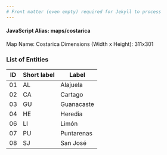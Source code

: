 ```yaml
---
# Front matter (even empty) required for Jekyll to process
---
```


#### JavaScript Alias: maps/costarica

Map Name: Costarica
Dimensions (Width x Height): 311x301





### List of Entities

ID | Short label | Label
---|---|---|
01|AL|Alajuela
02|CA|Cartago
03|GU|Guanacaste
04|HE|Heredia
06|LI|Limón
07|PU|Puntarenas
08|SJ|San José

